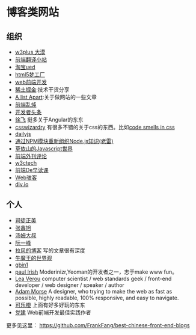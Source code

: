 # 博客类网站
## 组织
* [w3plus 大漠](http://www.w3cplus.com/)
* [前端翻译小站](http://www.trans4fun.org/)
* [淘宝ued](http://ued.taobao.com/blog/category/bowen/frontend/)
* [html5梦工厂](http://www.html5dw.com/index/develop/)
* [web前端开发](http://www.css88.com/)
* [稀土掘金](http://gold.xitu.io):技术干货分享
* [A list Apart](http://alistapart.com/topics):关于做网站的一些文章
* [前端乱炖](http://www.html-js.com/)
* [开发者头条](http://toutiao.io/)
* [徐飞](https://github.com/xufei/blog/issues/) 挺多关于Angular的东东
* [csswizardry](http://csswizardry.com/) 有很多不错的关于css的东西。比如[code smells in css](http://csswizardry.com/2012/11/code-smells-in-css/)
* [dailyjs](http://dailyjs.com/)
* [通过NPM模块重新组织Node.js知识(老雷)](http://aroundnode.org/)
* [草依山的Javascript世界](http://jser.me/)
* [前端外刊评论](http://zhuanlan.zhihu.com/FrontendMagazine)
* [w3ctech](http://www.w3ctech.com/)
* [前端De早读课](http://www.zaoduke.net/)
* [Web骇客](http://www.webhek.com/)
* [div.io](http://div.io/)


## 个人
* [司徒正美](http://www.cnblogs.com/rubylouvre)
* [张鑫旭](http://www.zhangxinxu.com/wordpress/)
* [汤姆大叔](http://www.cnblogs.com/TomXu/)
* [阮一峰](http://www.ruanyifeng.com/blog/)
* [拉风的博客](http://rapheal.sinaapp.com/) 写的文章很有深度
* [牛魔王的世界观](http://www.niumowang.org/)
* [gbin1](http://www.gbin1.com/)
* [paul Irish](http://www.paulirish.com/) Moderinizr,Yeoman的开发者之一，志于make www fun。
* [Lea Verou](http://lea.verou.me/) computer scientist / web standards geek / front-end developer / web designer / speaker / author
* [Adam Morse](http://mrmrs.cc/) A designer, who trying to make the web as fast as possible, highly readable, 100% responsive, and easy to navigate.
* [可乐橙](http://colachan.com/) 上面有好多好玩的东东
* [党建](http://www.dang-jian.com/) Web前端开发最佳实践作者

更多见这里： https://github.com/FrankFang/best-chinese-front-end-blogs
